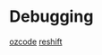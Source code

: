 # Debugging

[ozcode](https://oz-code.com/blog/general/ozcode-live-collaborative-debugger-for-free-so-everyone-can-use-it-dev-qa-devops-sre)
[reshift](https://www.reshiftsecurity.com/)